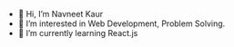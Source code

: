 - 👋 Hi, I’m Navneet Kaur
- 👀 I’m interested in Web Development, Problem Solving.
- 🌱 I’m currently learning React.js


<!---
NavneetKaur03/NavneetKaur03 is a ✨ special ✨ repository because its `README.md` (this file) appears on your GitHub profile.
You can click the Preview link to take a look at your changes.
--->
